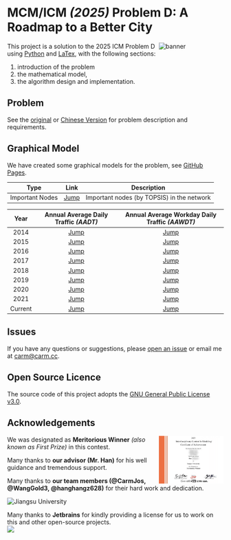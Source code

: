 # **MCM/ICM** _(2025)_ Problem D: A Roadmap to a Better City

<img align="right" height=30% width=30% src=".doc/problem/img.png"  alt="banner"/>

This project is a solution to the 2025 ICM Problem D using [Python]() and [LaTex](), with the following sections:

1. introduction of the problem
2. the mathematical model,
3. the algorithm design and implementation.


## Problem

See the [original](.doc/problem/ORIGINAL.md) or [Chinese Version](.doc/problem/CHINESE.md)
for problem description and requirements.

## Graphical Model

We have created some graphical models for the problem, see [GitHub Pages](https://carmjos.github.io/MCM-ICM.2025.D/).

|    **Type**     |                               **Link**                                | **Description**                            |            
|:---------------:|:---------------------------------------------------------------------:|--------------------------------------------|
| Important Nodes | [Jump](https://carmjos.github.io/MCM-ICM.2025.D/important_nodes.html) | Important nodes (by TOPSIS) in the network |

| **Year** |                 **Annual Average Daily Traffic** _(AADT)_                  |             **Annual Average Workday Daily Traffic** _(AAWDT)_              |
|:--------:|:--------------------------------------------------------------------------:|:---------------------------------------------------------------------------:|
|   2014   |  [Jump](https://carmjos.github.io/MCM-ICM.2025.D/traffic/aadt/2014.html)   |  [Jump](https://carmjos.github.io/MCM-ICM.2025.D/traffic/aawdt/2014.html)   |
|   2015   |  [Jump](https://carmjos.github.io/MCM-ICM.2025.D/traffic/aadt/2015.html)   |  [Jump](https://carmjos.github.io/MCM-ICM.2025.D/traffic/aawdt/2015.html)   |
|   2016   |  [Jump](https://carmjos.github.io/MCM-ICM.2025.D/traffic/aadt/2016.html)   |  [Jump](https://carmjos.github.io/MCM-ICM.2025.D/traffic/aawdt/2016.html)   |
|   2017   |  [Jump](https://carmjos.github.io/MCM-ICM.2025.D/traffic/aadt/2017.html)   |  [Jump](https://carmjos.github.io/MCM-ICM.2025.D/traffic/aawdt/2017.html)   |
|   2018   |  [Jump](https://carmjos.github.io/MCM-ICM.2025.D/traffic/aadt/2018.html)   |  [Jump](https://carmjos.github.io/MCM-ICM.2025.D/traffic/aawdt/2018.html)   |
|   2019   |  [Jump](https://carmjos.github.io/MCM-ICM.2025.D/traffic/aadt/2019.html)   |  [Jump](https://carmjos.github.io/MCM-ICM.2025.D/traffic/aawdt/2019.html)   |
|   2020   |  [Jump](https://carmjos.github.io/MCM-ICM.2025.D/traffic/aadt/2020.html)   |  [Jump](https://carmjos.github.io/MCM-ICM.2025.D/traffic/aawdt/2020.html)   |
|   2021   |  [Jump](https://carmjos.github.io/MCM-ICM.2025.D/traffic/aadt/2021.html)   |  [Jump](https://carmjos.github.io/MCM-ICM.2025.D/traffic/aawdt/2021.html)   |
| Current  | [Jump](https://carmjos.github.io/MCM-ICM.2025.D/traffic/aadt/current.html) | [Jump](https://carmjos.github.io/MCM-ICM.2025.D/traffic/aawdt/current.html) |

## Issues

If you have any questions or suggestions, 
please [open an issue](https://github.com/CarmJos/CarmJos/issues/new?template=Blank+issue)
or email me at [carm@carm.cc](mailto:carm@carm.cc).

## Open Source Licence

The source code of this project adopts the [GNU General Public License v3.0](https://opensource.org/licenses/GPL-3.0).

## Acknowledgements

<img align="right" height=30% width=30% src=".doc/result.png"  alt="cert"/>

We was designated as **Meritorious Winner** _(also known as First Prize)_ in this contest.

Many thanks to **our advisor (Mr. Han)** for his well guidance and tremendous support.

Many thanks to **our team members (@CarmJos, @WangGold3, @hanghangz628)** for their hard work and dedication.

![Jiangsu University](.doc/school-logo.png)

Many thanks to **Jetbrains** for kindly providing a license for us to work on this and other open-source projects.  
![](https://resources.jetbrains.com/storage/products/company/brand/logos/jb_beam.svg)


